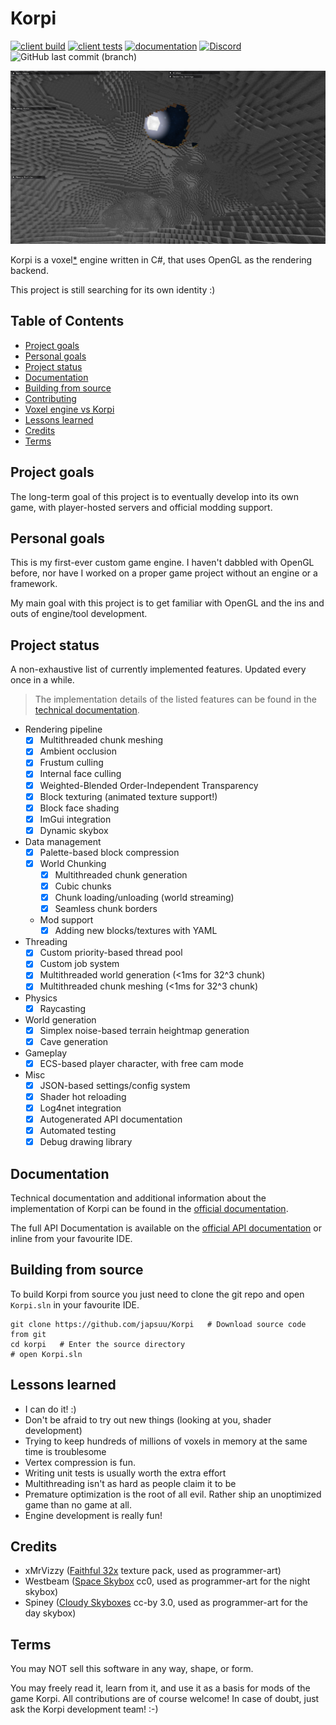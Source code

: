 # Korpi

[![client build](https://github.com/japsuu/Korpi/actions/workflows/build_client.yml/badge.svg)](https://github.com/japsuu/Korpi/actions/workflows/build_client.yml)
[![client tests](https://github.com/japsuu/Korpi/actions/workflows/test_client.yml/badge.svg)](https://github.com/japsuu/Korpi/tree/master/tests/client)
[![documentation](https://github.com/japsuu/Korpi/actions/workflows/documentation.yml/badge.svg)](https://japsuu.github.io/Korpi/)
[![Discord](https://img.shields.io/discord/1196068889918984272?style=flat&label=Discord)](https://discord.gg/EFYfVc3vcb)
![GitHub last commit (branch)](https://img.shields.io/github/last-commit/japsuu/Korpi/master)

![Cave generation screenshot](screenshots/cave_gen.png)

Korpi is a voxel[*](https://japsuu.github.io/Korpi/faq/#voxel-engine-vs-korpi) engine written in C#, that uses OpenGL as the rendering backend.

This project is still searching for its own identity :)

## Table of Contents

- [Project goals](#project-goals)
- [Personal goals](#personal-goals)
- [Project status](#project-status)
- [Documentation](#documentation)
- [Building from source](#building-from-source)
- [Contributing](CONTRIBUTING.md)
- [Voxel engine vs Korpi](#voxel-engine-vs-korpi)
- [Lessons learned](#lessons-learned)
- [Credits](#credits)
- [Terms](#terms)

## Project goals

The long-term goal of this project is to eventually develop into its own game, with player-hosted servers and official modding support.

## Personal goals

This is my first-ever custom game engine. I haven't dabbled with OpenGL before, nor have I worked on a proper game project without an engine or a framework.

My main goal with this project is to get familiar with OpenGL and the ins and outs of engine/tool development.

## Project status

A non-exhaustive list of currently implemented features. Updated every once in a while.

> The implementation details of the listed features can be found in the [technical documentation](https://japsuu.github.io/Korpi/technical/index.html).

- Rendering pipeline
  - [x] Multithreaded chunk meshing
  - [x] Ambient occlusion
  - [x] Frustum culling
  - [x] Internal face culling
  - [x] Weighted-Blended Order-Independent Transparency
  - [x] Block texturing (animated texture support!)
  - [x] Block face shading
  - [x] ImGui integration
  - [x] Dynamic skybox
- Data management
  - [x] Palette-based block compression
  - [x] World Chunking
    - [x] Multithreaded chunk generation
    - [x] Cubic chunks
    - [x] Chunk loading/unloading (world streaming)
    - [x] Seamless chunk borders
  - Mod support
    - [x] Adding new blocks/textures with YAML
- Threading
  - [x] Custom priority-based thread pool
  - [x] Custom job system
  - [x] Multithreaded world generation (<1ms for 32^3 chunk)
  - [x] Multithreaded chunk meshing (<1ms for 32^3 chunk)
- Physics
  - [x] Raycasting
- World generation
  - [x] Simplex noise-based terrain heightmap generation
  - [x] Cave generation
- Gameplay
  - [x] ECS-based player character, with free cam mode
- Misc
  - [x] JSON-based settings/config system
  - [x] Shader hot reloading
  - [x] Log4net integration
  - [x] Autogenerated API documentation
  - [x] Automated testing
  - [x] Debug drawing library

## Documentation

Technical documentation and additional information about the implementation of Korpi can be found in the [official documentation](https://japsuu.github.io/Korpi/).

The full API Documentation is available on the [official API documentation](https://japsuu.github.io/Korpi/api/Korpi.Client.html) or inline from your favourite IDE.

## Building from source
To build Korpi from source you just need to clone the git repo and open `Korpi.sln` in your favourite IDE.

```git
git clone https://github.com/japsuu/Korpi   # Download source code from git
cd korpi   # Enter the source directory
# open Korpi.sln
```

## Lessons learned

- I can do it! :)
- Don't be afraid to try out new things (looking at you, shader development)
- Trying to keep hundreds of millions of voxels in memory at the same time is troublesome
- Vertex compression is fun.
- Writing unit tests is usually worth the extra effort
- Multithreading isn't as hard as people claim it to be
- Premature optimization is the root of all evil. Rather ship an unoptimized game than no game at all.
- Engine development is really fun!

## Credits

- xMrVizzy ([Faithful 32x](https://www.curseforge.com/minecraft/texture-packs/faithful-32x) texture pack, used as programmer-art)
- Westbeam ([Space Skybox](https://opengameart.org/content/space-skybox-0) cc0, used as programmer-art for the night skybox)
- Spiney ([Cloudy Skyboxes](https://opengameart.org/content/cloudy-skyboxes) cc-by 3.0, used as programmer-art for the day skybox)

## Terms

You may NOT sell this software in any way, shape, or form.

You may freely read it, learn from it, and use it as a basis for mods of the game Korpi. All contributions are of course welcome! In case of doubt, just ask the Korpi development team! :-)
